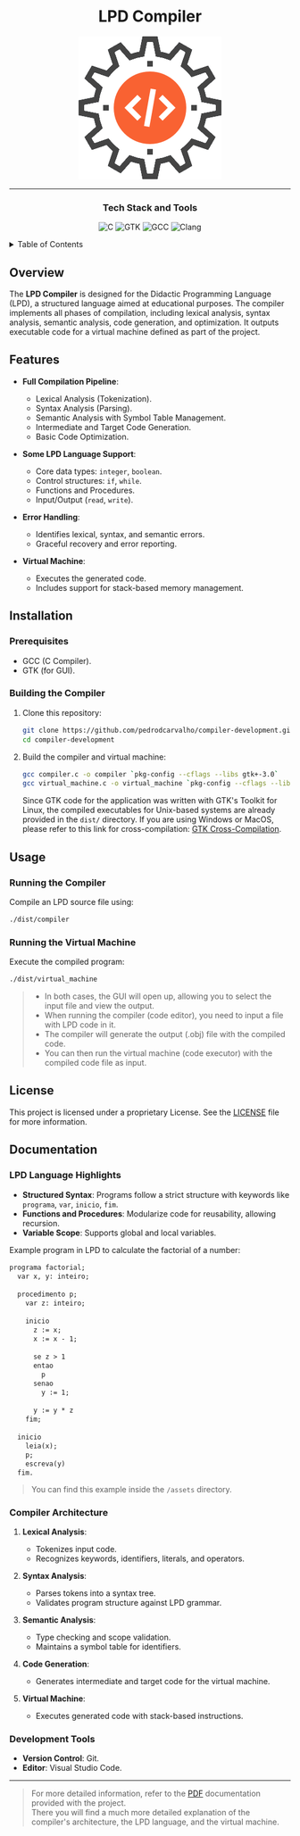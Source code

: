 <div align="center">
  <h1>LPD Compiler</h1>
  <img src="./assets/logo.png" alt="LPD Compiler Logo">
</div>

---

<div align="center">

### Tech Stack and Tools

![C](https://img.shields.io/badge/C-gray?logo=c)
![GTK](https://img.shields.io/badge/GTK-grey?logo=gtk)
![GCC](https://img.shields.io/badge/GCC-gray?logo=gcc)
![Clang](https://img.shields.io/badge/Clang-gray?logo=llvm)

</div>

<details>
  <summary>Table of Contents</summary>
  <ol>
    <li>
      <a href="#overview">Overview</a>
    </li>
    <li>
      <a href="#features">Features</a>
    </li>
    <li>
      <a href="#installation">Installation</a>
    </li>
    <li>
      <a href="#usage">Usage</a>
    </li>
    <li>
      <a href="#license">License</a>
    </li>
    <li>
      <a href="#documentation">Documentation</a>
    </li>
  </ol>
</details>

## Overview

The **LPD Compiler** is designed for the Didactic Programming Language (LPD), a structured language aimed at educational purposes. The compiler implements all phases of compilation, including lexical analysis, syntax analysis, semantic analysis, code generation, and optimization. It outputs executable code for a virtual machine defined as part of the project.

## Features

- **Full Compilation Pipeline**:

  - Lexical Analysis (Tokenization).
  - Syntax Analysis (Parsing).
  - Semantic Analysis with Symbol Table Management.
  - Intermediate and Target Code Generation.
  - Basic Code Optimization.

- **Some LPD Language Support**:

  - Core data types: `integer`, `boolean`.
  - Control structures: `if`, `while`.
  - Functions and Procedures.
  - Input/Output (`read`, `write`).

- **Error Handling**:

  - Identifies lexical, syntax, and semantic errors.
  - Graceful recovery and error reporting.

- **Virtual Machine**:
  - Executes the generated code.
  - Includes support for stack-based memory management.

## Installation

### Prerequisites

- GCC (C Compiler).
- GTK (for GUI).

### Building the Compiler

1. Clone this repository:

   ```bash
   git clone https://github.com/pedrodcarvalho/compiler-development.git
   cd compiler-development
   ```

2. Build the compiler and virtual machine:

   ```bash
   gcc compiler.c -o compiler `pkg-config --cflags --libs gtk+-3.0`
   gcc virtual_machine.c -o virtual_machine `pkg-config --cflags --libs gtk+-3.0`
   ```

   Since GTK code for the application was written with GTK's Toolkit for Linux, the compiled executables for Unix-based systems are already provided in the `dist/` directory.
   If you are using Windows or MacOS, please refer to this link for cross-compilation: [GTK Cross-Compilation](https://nandakumar.org/blog/2023/06/cross-compile-gtk-apps-for-windows.html).

## Usage

### Running the Compiler

Compile an LPD source file using:

```bash
./dist/compiler
```

### Running the Virtual Machine

Execute the compiled program:

```bash
./dist/virtual_machine
```

> - In both cases, the GUI will open up, allowing you to select the input file and view the output. <br>
> - When running the compiler (code editor), you need to input a file with LPD code in it. <br>
> - The compiler will generate the output (.obj) file with the compiled code. <br>
> - You can then run the virtual machine (code executor) with the compiled code file as input.

## License

This project is licensed under a proprietary License. See the [LICENSE](LICENSE) file for more information.

## Documentation

### LPD Language Highlights

- **Structured Syntax**: Programs follow a strict structure with keywords like `programa`, `var`, `inicio`, `fim`.
- **Functions and Procedures**: Modularize code for reusability, allowing recursion.
- **Variable Scope**: Supports global and local variables.

Example program in LPD to calculate the factorial of a number:

```lpd
programa factorial;
  var x, y: inteiro;

  procedimento p;
    var z: inteiro;

    inicio
      z := x;
      x := x - 1;

      se z > 1
      entao
        p
      senao
        y := 1;

      y := y * z
    fim;

  inicio
    leia(x);
    p;
    escreva(y)
  fim.
```

> You can find this example inside the `/assets` directory.

### Compiler Architecture

1. **Lexical Analysis**:

   - Tokenizes input code.
   - Recognizes keywords, identifiers, literals, and operators.

2. **Syntax Analysis**:

   - Parses tokens into a syntax tree.
   - Validates program structure against LPD grammar.

3. **Semantic Analysis**:

   - Type checking and scope validation.
   - Maintains a symbol table for identifiers.

4. **Code Generation**:

   - Generates intermediate and target code for the virtual machine.

5. **Virtual Machine**:
   - Executes generated code with stack-based instructions.

### Development Tools

- **Version Control**: Git.
- **Editor**: Visual Studio Code.

---

> For more detailed information, refer to the [PDF](./assets/compiler-documentation.pdf) documentation provided with the project. <br>
> There you will find a much more detailed explanation of the compiler's architecture, the LPD language, and the virtual machine.
